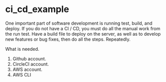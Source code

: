 # ci_cd_example

One important part of software development is running test, build, and deploy. If you do not have a CI / CD, you must do all the manual work from the run test. Have a build file to deploy on the server, as well as to develop new features or bug fixes, then do all the steps. Repeatedly.

What is needed.
1. Github account.
2. CircleCI account.
3. AWS account.
4. AWS CLI